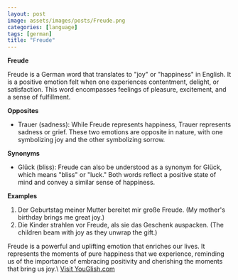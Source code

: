```yaml
---
layout: post
image: assets/images/posts/Freude.png
categories: [language]
tags: [german]
title: "Freude"
---
```


**Freude**

Freude is a German word that translates to "joy" or "happiness" in English. It is a positive emotion felt when one experiences contentment, delight, or satisfaction. This word encompasses feelings of pleasure, excitement, and a sense of fulfillment.

**Opposites**

- Trauer (sadness): While Freude represents happiness, Trauer represents sadness or grief. These two emotions are opposite in nature, with one symbolizing joy and the other symbolizing sorrow.

**Synonyms**

- Glück (bliss): Freude can also be understood as a synonym for Glück, which means "bliss" or "luck." Both words reflect a positive state of mind and convey a similar sense of happiness.

**Examples**

1. Der Geburtstag meiner Mutter bereitet mir große Freude. (My mother's birthday brings me great joy.)
2. Die Kinder strahlen vor Freude, als sie das Geschenk auspacken. (The children beam with joy as they unwrap the gift.)

Freude is a powerful and uplifting emotion that enriches our lives. It represents the moments of pure happiness that we experience, reminding us of the importance of embracing positivity and cherishing the moments that bring us joy.\ <a id="yg-widget-0" class="youglish-widget" data-query="Freude" data-lang="german" data-components="8412" data-auto-start="0" data-bkg-color="theme_light" data-title="How%20to%20pronounce%20Freude%20in%20German"  rel="nofollow" href="https://youglish.com">Visit YouGlish.com</a><script async src="https://youglish.com/public/emb/widget.js" charset="utf-8"></script>